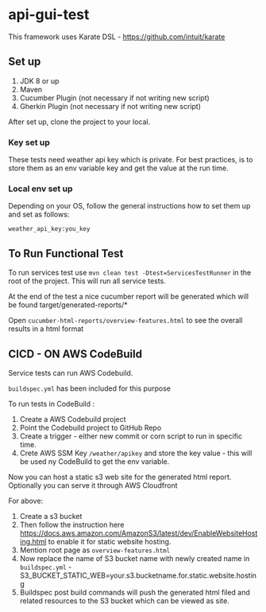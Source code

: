 # api-gui-test

This framework uses Karate DSL - https://github.com/intuit/karate

## Set up 

1. JDK 8 or up
2. Maven
3. Cucumber Plugin (not necessary if not writing new script)
4. Gherkin Plugin (not necessary if not writing new script)

After set up, clone the project to your local.  

### Key set up

These tests need weather api key which is private. For best practices, is to store them as an env variable key and get the value at the run time. 

### Local env set up 
Depending on your OS, follow the general instructions how to set them up and set as follows:

`weather_api_key:you_key`

## To Run Functional Test

To run services test use `mvn clean test -Dtest=ServicesTestRunner` in the root of the project. This will run all service tests.

At the end of the test a nice cucumber report will be generated which will be found target/generated-reports/*

Open `cucumber-html-reports/overview-features.html` to see the overall results in a html format

## CICD - ON AWS CodeBuild

Service tests can run AWS Codebuild. 

`buildspec.yml` has been included for this purpose 

To run tests in CodeBuild :
1. Create a AWS Codebuild project 
2. Point the Codebuild project to GitHub Repo 
3. Create a trigger - either new commit or corn script to run in specific time. 
4. Crete AWS SSM Key `/weather/apikey` and store the key value - this will be used ny CodeBuild to get the env variable.

Now you can host a static s3 web site for the generated html report. Optionally you can serve it through AWS Cloudfront 

For above:
1. Create a s3 bucket 
2. Then follow the instruction here https://docs.aws.amazon.com/AmazonS3/latest/dev/EnableWebsiteHosting.html to enable it for static website hosting. 
3. Mention root page as `overview-features.html`
4. Now replace the name of S3 bucket name with newly created name in `buildspec.yml` - S3_BUCKET_STATIC_WEB=your.s3.bucketname.for.static.website.hosting
5. Buildspec post build commands will push the generated html filed and related resources to the S3 bucket which can be viewed as site.





